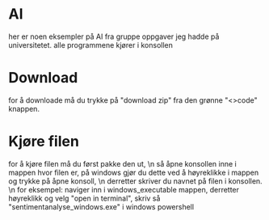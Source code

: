 # AI
her er noen eksempler på AI fra gruppe oppgaver jeg hadde på universitetet. alle programmene kjører i konsollen


# Download
for å downloade må du trykke på "download zip" fra den grønne "<>code" knappen.

# Kjøre filen
for å kjøre filen må du først pakke den ut, \n
så åpne konsollen inne i mappen hvor filen er, på windows gjør du dette ved å høyreklikke i mappen og trykke på åpne konsoll, \n
derretter skriver du navnet på filen i konsollen. \n
for eksempel:
naviger inn i windows_executable mappen, derretter høyreklikk og velg "open in terminal", skriv så "sentimentanalyse_windows.exe" i windows powershell
